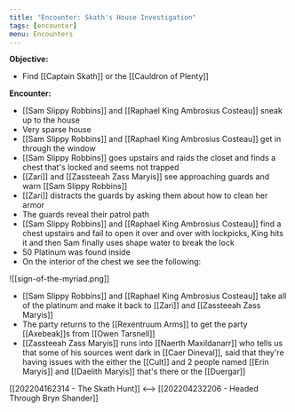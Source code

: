 ```yaml
---
title: "Encounter: Skath's House Investigation"
tags: [encounter]
menu: Encounters
---
```

**Objective:** 
- Find [[Captain Skath]] or the [[Cauldron of Plenty]]

**Encounter:**
- [[Sam Slippy Robbins]] and [[Raphael King Ambrosius Costeau]] sneak up to the house
-  Very sparse house
-  [[Sam Slippy Robbins]] and [[Raphael King Ambrosius Costeau]] get in through the window
-  [[Sam Slippy Robbins]] goes upstairs and raids the closet and finds a chest that's locked and seems not trapped
-  [[Zari]] and [[Zassteeah Zass Maryis]] see approaching guards and warn [[Sam Slippy Robbins]]
-  [[Zari]] distracts the guards by asking them about how to clean her armor
-  The guards reveal their patrol path
-  [[Sam Slippy Robbins]] and [[Raphael King Ambrosius Costeau]] find a chest upstairs and fail to open it over and over with lockpicks, King hits it and then Sam finally uses shape water to break the lock
-  50 Platinum was found inside
-  On the interior of the chest we see the following:

![[sign-of-the-myriad.png]]

- [[Sam Slippy Robbins]] and [[Raphael King Ambrosius Costeau]] take all of the platinum and make it back to [[Zari]] and [[Zassteeah Zass Maryis]]
- The party returns to the [[Rexentruum Arms]] to get the party [[Axebeak]]s from [[Owen Tarsnell]]
- [[Zassteeah Zass Maryis]] runs into [[Naerth Maxildanarr]] who tells us that some of his sources went dark in [[Caer Dineval]], said that they're having issues with the either the [[Cult]] and 2 people named [[Erin Maryis]] and [[Daelith Maryis]] that's there or the [[Duergar]]

 [[202204162314 - The Skath Hunt]] <--> [[202204232206 - Headed Through Bryn Shander]]